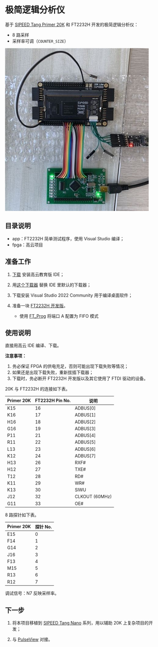 # 极简逻辑分析仪

基于 [SIPEED Tang Primer 20K](https://en.wiki.sipeed.com/hardware/zh/tang/tang-primer-20k/primer-20k.html)
和 FT2232H 开发的极简逻辑分析仪：

* 8 路采样
* 采样率可调（`COUNTER_SIZE`）

![](overview.jpg)

## 目录说明

* app：FT2232H 简单测试程序，使用 Visual Studio 编译；
* fpga：高云项目

## 准备工作

1. [下载](http://www.gowinsemi.com.cn/faq.aspx) 安装高云教育版 IDE；

1. 用[这个下载器](https://dl.sipeed.com/shareURL/TANG/programmer) 替换 IDE 里默认的下载器；

1. 下载安装 Visual Studio 2022 Community 用于编译桌面软件；

1. 准备一块 [FT2232H 开发版](https://m.tb.cn/h.UZyYVa9?tk=kiAu2uOPLSL)。

    * 使用 [FT_Prog](https://ftdichip.cn/Support/Utilities.htm#FT_PROG) 将端口 A 配置为 FIFO 模式

## 使用说明

直接用高云 IDE 编译、下载。

**注意事项：**

1. 务必保证 FPGA 的供电充足，否则可能出现下载失败等情况；
1. 如果还是出现下载失败，重新拔插下载器；
1. 下载时，务必断开 FT2232H 开发版以及其它使用了 FTDI 驱动的设备。


20K 与 FT2232H 的连接如下表。

| Primer 20K |   FT2232H Pin No.   |  说明    |
| --------   |  ---------------    | ------- |
|  K15       |   16                | ADBUS[0] |
|  K16       |   17                | ADBUS[1] |
|  H16       |   18                | ADBUS[2] |
|  G16       |   19                | ADBUS[3] |
|  P11       |   21                | ADBUS[4] |
|  R11       |   22                | ADBUS[5] |
|  L13       |   23                | ADBUS[6] |
|  K12       |   24                | ADBUS[7] |
|  H13       |   26                | RXF#     |
|  H12       |   27                | TXE#     |
|  T12       |   28                | RD#      |
|  K11       |   29                | WR#      |
|  K13       |   30                | SIWU     |
|  J12       |   32                | CLKOUT (60MHz)|
|  G11       |   33                | OE#      |

8 路探针如下表。

| Primer 20K |   探针 No.   |
| --------   |  -------    |
|  E15       |   0         |
|  F14       |   1         |
|  G14       |   2         |
|  J16       |   3         |
|  F13       |   4         |
|  M15       |   5         |
|  R13       |   6         |
|  R12       |   7         |

调试信号：N7 反映采样率。

## 下一步

1. 将本项目移植到 [SIPEED Tang Nano](https://en.wiki.sipeed.com/hardware/zh/tang/Tang-Nano-Doc/SUMMARY.html)
    系列，用以辅助 20K 上复杂项目的开发；

1. 与 [PulseView](https://sigrok.org/wiki/PulseView) 对接。
